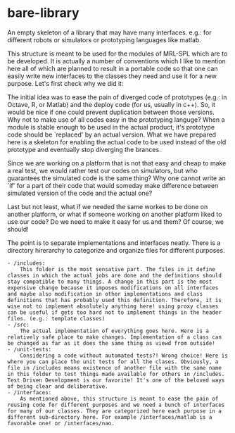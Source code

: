 # bare-library
An empty skeleton of a library that may have many interfaces. e.g.: for different robots or simulators or prototyping languages like matlab.

This structure is meant to be used for the modules of MRL-SPL which are to be developed. It is actually a number of conventions which I like to mention here all of which are planned to result in a portable code so that one can easily write new interfaces to the classes they need and use it for a new purpose. Let's first check why we did it:

The initial idea was to ease the pain of diverged code of prototypes (e.g.: in Octave, R, or Matlab) and the deploy code (for us, usually in c++). So, it would be nice if one could prevent duplication between those versions. Why not to make use of all codes easy in the prototyping languge? When a module is stable enough to be used in the actual product, it's prototype code should be `replaced' by an actual version. What we have prepared here is a skeleton for enabling the actual code to be used instead of the old prototype and eventually stop diverging the brances.

Since we are working on a platform that is not that easy and cheap to make a real test, we would rather test our codes on simulators, but who guarantees the simulated code is the same thing? Why one cannot write an `if' for a part of their code that would someday make difference between simulated version of the code and the actual one?

Last but not least, what if we needed the same workes to be done on another platform, or what if someone working on another platform liked to use our code? Do we need to make it easy for us and them? Of course, we should!

The point is to separate implementations and interfaces neatly. There is a directory hirerarchy to categorize and organize files for different purposes.

	- /includes:
		This folder is the most sensative part. The files in it define classes in which the actual jobs are done and the definitions should stay compatible to many things. A change in this part is the most expensive change because it imposes modifications on all interfaces and maybe also modification in other implementations and class definitions that has probably used this definition. Therefore, it is wise not to implement absolutely anything here! using proxy classes can be useful if gets too hard not to implement things in the header files. (e.g.: template classes)
	- /src:
		The actual implementation of everything goes here. Here is a relatively safe place to make changes. Implementation of a class can be changed as far as it does the same thing as viewd from outside!
	- /unit-tests:
		Considering a code without automated tests?! Wrong choice! Here is where you can place the unit tests for all the clases. Obviously, a file in /includes means existence of another file with the same name in this folder to test things made available for others in /includes. Test Driven Development is our favorite! It's one of the beloved ways of being clear and deliberative.
	- /interfaces:
		As mentioned above, this structure is meant to ease the pain of reusing code for different purposes and we need a bunch of interfaces for many of our classes. They are categorized here each purpose in a different sub-directory here. For example /interfaces/matlab is a favorable one! or /interfaces/nao.

